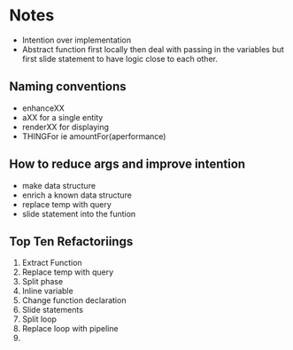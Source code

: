 # Notes
- Intention over implementation
- Abstract function first locally then deal with passing in the variables but first slide statement to have logic close to each other.

## Naming conventions
- enhanceXX
- aXX for a single entity
- renderXX for displaying
- THINGFor ie amountFor(aperformance)

## How to reduce args and improve intention 
- make data structure
- enrich a known data structure
- replace temp with query
- slide statement into the funtion 


## Top Ten Refactoriings
1. Extract Function
2. Replace temp with query
3. Split phase
4. Inline variable
5. Change function declaration 
6. Slide statements
7. Split loop
8. Replace loop with pipeline
9.